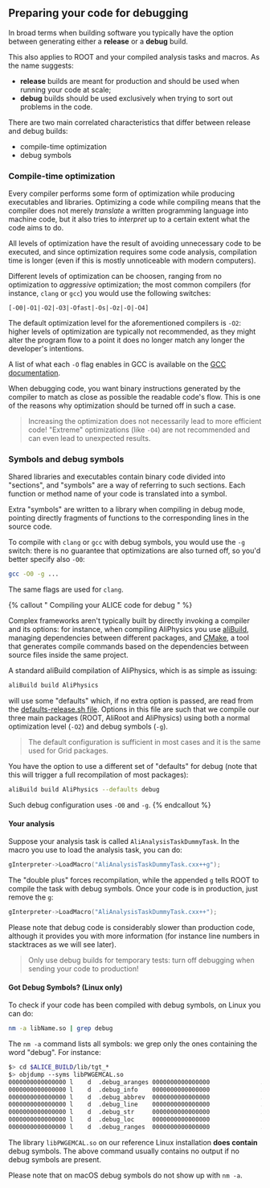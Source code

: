 Preparing your code for debugging
---------------------------------

In broad terms when building software you typically have the option between
generating either a **release** or a **debug** build.

This also applies to ROOT  and your compiled analysis tasks
and macros. As the name suggests:

* **release** builds are meant for production and should be used when running
  your code at scale;
* **debug** builds should be used exclusively when trying to sort out problems
  in the code.

There are two main correlated characteristics that differ between release and
debug builds:

* compile-time optimization
* debug symbols


### Compile-time optimization

Every compiler performs some form of optimization while producing executables
and libraries. Optimizing a code while compiling means that the compiler does
not merely *translate* a written programming language into machine code, but it
also tries to *interpret* up to a certain extent what the code aims to do.

All levels of optimization have the result of avoiding unnecessary code to be
executed, and since optimization requires some code analysis, compilation time
is longer (even if this is mostly unnoticeable with modern computers).

Different levels of optimization can be choosen, ranging from no optimization
to *aggressive* optimization; the most common compilers (for instance, `clang`
or `gcc`) you would use the following switches:

```
[-O0|-O1|-O2|-O3|-Ofast|-Os|-Oz|-O|-O4]
```

The default optimization level for the aforementioned compilers is `-O2`:
higher levels of optimization are typically not recommended, as they might alter
the program flow to a point it does no longer match any longer the developer's
intentions.

A list of what each `-O` flag enables in GCC is available on the
[GCC documentation](https://gcc.gnu.org/onlinedocs/gcc/Optimize-Options.html#Optimize-Options).

When debugging code, you want binary instructions generated by the compiler to
match as close as possible the readable code's flow. This is one of the reasons
why optimization should be turned off in such a case.

> Increasing the optimization does not necessarily lead to more efficient code!
> "Extreme" optimizations (like `-O4`) are not recommended and can even lead
> to unexpected results.


### Symbols and debug symbols

Shared libraries and executables contain binary code divided into "sections",
and "symbols" are a way of referring to such sections. Each function or method
name of your code is translated into a symbol.

Extra "symbols" are written to a library when compiling in debug mode, pointing
directly fragments of functions to the corresponding lines in the source code.

To compile with `clang` or `gcc` with debug symbols, you would use the `-g`
switch: there is no guarantee that optimizations are also turned off, so you'd
better specify also `-O0`:

```bash
gcc -O0 -g ...
```

The same flags are used for `clang`.


{% callout " Compiling your ALICE code for debug " %}

Complex frameworks aren't typically built by directly invoking a compiler and
its options: for instance, when compiling AliPhysics you use
[aliBuild](https://alisw.github.io/alibuild/tutorial.html), managing
dependencies between different packages, and [CMake](https://cmake.org/), a
tool that generates compile commands based on the dependencies between source
files inside the same project.

A standard aliBuild compilation of AliPhysics, which is as simple as issuing:

```bash
aliBuild build AliPhysics
```

will use some "defaults" which, if no extra option is passed, are read from the
[defaults-release.sh
file](https://github.com/alisw/alidist/blob/master/defaults-release.sh). Options
in this file are such that we compile our three main packages (ROOT, AliRoot and
AliPhysics) using both a normal optimization level (`-O2`) and debug symbols
(`-g`).

> The default configuration is sufficient in most cases and it is the same used
> for Grid packages.

You have the option to use a different set of "defaults" for debug (note that
this will trigger a full recompilation of most packages):

```bash
aliBuild build AliPhysics --defaults debug
```

Such debug configuration uses `-O0` and `-g`.
{% endcallout %}

#### Your analysis

Suppose your analysis task is called `AliAnalysisTaskDummyTask`. In the macro
you use to load the analysis task, you can do:

```c++
gInterpreter->LoadMacro("AliAnalysisTaskDummyTask.cxx++g");
```

The "double plus" forces recompilation, while the appended `g` tells ROOT to
compile the task with debug symbols. Once your code is in production, just
remove the `g`:

```c++
gInterpreter->LoadMacro("AliAnalysisTaskDummyTask.cxx++");
```

Please note that debug code is considerably slower than production code,
although it provides you with more information (for instance line numbers in
stacktraces as we will see later).

> Only use debug builds for temporary tests: turn off debugging when
> sending your code to production!


#### Got Debug Symbols? (Linux only)

To check if your code has been compiled with debug symbols, on Linux you can
do:

```bash
nm -a libName.so | grep debug
```

The `nm -a` command lists all symbols: we grep only the ones containing the
word "debug". For instance:

```bash
$> cd $ALICE_BUILD/lib/tgt_*
$> objdump --syms libPWGEMCAL.so
0000000000000000 l    d  .debug_aranges	0000000000000000              .debug_aranges
0000000000000000 l    d  .debug_info    0000000000000000              .debug_info
0000000000000000 l    d  .debug_abbrev  0000000000000000              .debug_abbrev
0000000000000000 l    d  .debug_line    0000000000000000              .debug_line
0000000000000000 l    d  .debug_str     0000000000000000              .debug_str
0000000000000000 l    d  .debug_loc     0000000000000000              .debug_loc
0000000000000000 l    d  .debug_ranges  0000000000000000              .debug_ranges
```

The library `libPWGEMCAL.so` on our reference Linux installation **does
contain** debug symbols. The above command usually contains no output if no
debug symbols are present.

Please note that on macOS debug symbols do not show up with `nm -a`.
